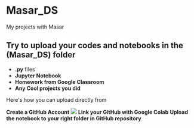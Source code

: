 # Masar_DS

My projects with Masar

## Try to upload your codes and notebooks in the (Masar_DS) folder 
- **.py** files
- **Jupyter Notebook**
- **Homework from Google Classroom**
- **Any Cool projects you did**

Here's how you can upload directly from 

**Create a GitHub Account**
![](https://github.com/DSomair/Masar_DS/blob/main/Files/GitHub2.gif)
**Link your GitHub with Google Colab**
**Upload the notebook to your right folder in GitHub repository**



